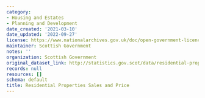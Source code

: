 ```yaml
---
category:
- Housing and Estates
- Planning and Development
date_created: '2021-03-10'
date_updated: '2022-09-27'
license: https://www.nationalarchives.gov.uk/doc/open-government-licence/version/3/
maintainer: Scottish Government
notes: ''
organization: Scottish Government
original_dataset_link: http://statistics.gov.scot/data/residential-properties-sales-and-price
records: null
resources: []
schema: default
title: Residential Properties Sales and Price
---
```

